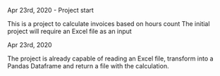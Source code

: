 Apr 23rd, 2020 - Project start

This is a project to calculate invoices based on hours count
The initial project will require an Excel file as an input

Apr 23rd, 2020

The project is already capable of reading an Excel file, transform into a Pandas Dataframe and return a file with the calculation.
